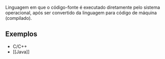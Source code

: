 Linguagem em que o código-fonte é executado diretamente pelo sistema operacional, após ser convertido da linguagem para código de máquina (compilado).
## Exemplos
- C/C++
- [[Java]]